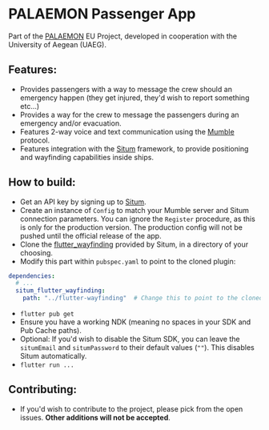 # PALAEMON Passenger App

Part of the [PALAEMON](https://palaemonproject.eu/) EU Project, developed in cooperation with the University of Aegean (UAEG).

## Features:

- Provides passengers with a way to message the crew should an emergency happen (they get injured, they'd wish to report something etc...)
- Provides a way for the crew to message the passengers during an emergency and/or evacuation.
- Features 2-way voice and text communication using the [Mumble](https://www.mumble.info/) protocol.
- Features integration with the [Situm](https://situm.com/en/) framework, to provide positioning and wayfinding capabilities inside ships.

## How to build:

- Get an API key by signing up to [Situm](https://situm.com/en/).
- Create an instance of `Config` to match your Mumble server and Situm connection parameters. You can ignore the `Register` procedure, as this is only for the production version. The production config will not be pushed until the official release of the app.
- Clone the [flutter_wayfinding](https://github.com/situmtech/flutter-wayfinding) provided by Situm, in a directory of your choosing.
- Modify this part within `pubspec.yaml` to point to the cloned plugin:
```yaml
dependencies:
  # ...
  situm_flutter_wayfinding:
    path: "../flutter-wayfinding"  # Change this to point to the cloned plugin. In my case, its in the previous directory.
```
- `flutter pub get`
- Ensure you have a working NDK (meaning no spaces in your SDK and Pub Cache paths).
- Optional: If you'd wish to disable the Situm SDK, you can leave the `situmEmail` and `situmPassword` to their default values (`""`). This disables Situm automatically.
- `flutter run ...`

## Contributing:

- If you'd wish to contribute to the project, please pick from the open issues. **Other additions will not be accepted**.